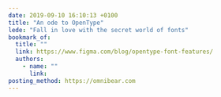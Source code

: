 ```yaml
---
date: 2019-09-10 16:10:13 +0100
title: "An ode to OpenType"
lede: "Fall in love with the secret world of fonts"
bookmark_of:
  title: ""
  link: https://www.figma.com/blog/opentype-font-features/
  authors:
    - name: ""
      link: 
posting_method: https://omnibear.com
---
```


